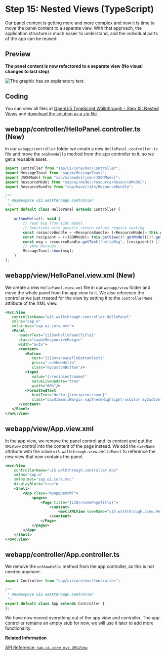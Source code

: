 <!-- loio9bbbfaa828a14fee8ca9ac31464cc073 -->

# Step 15: Nested Views \(TypeScript\)

Our panel content is getting more and more complex and now it is time to move the panel content to a separate view. With that approach, the application structure is much easier to understand, and the individual parts of the app can be reused.



## Preview

  
  
**The panel content is now refactored to a separate view \(No visual changes to last step\)**

![The graphic has an explanatory text.](images/UI5_Walkthrough_Step_15_f3724d2.png "The panel content is now refactored to a separate view (No visual changes to last
               step)")



<a name="loio9bbbfaa828a14fee8ca9ac31464cc073__section_rjd_vt2_syb"/>

## Coding

You can view all files at [OpenUI5 TypeScript Walkthrough - Step 15: Nested Views](https://github.com/sap-samples/ui5-typescript-walkthrough/tree/main/steps/15) and [download the solution as a zip file](https://sap-samples.github.io/ui5-typescript-walkthrough/ui5-typescript-walkthrough-step-15.zip).



<a name="loio9bbbfaa828a14fee8ca9ac31464cc073__section_xkd_njy_nzb"/>

## webapp/controller/HelloPanel.controller.ts \(New\)

In our `webapp/controller` folder we create a new `HelloPanel.controller.ts` file and move the `onShowHello` method from the app controller to it, so we get a reusable asset.

```js
import Controller from "sap/ui/core/mvc/Controller";
import MessageToast from "sap/m/MessageToast";
import JSONModel from "sap/ui/model/json/JSONModel";
import ResourceModel from "sap/ui/model/resource/ResourceModel";
import ResourceBundle from "sap/base/i18n/ResourceBundle";

/**
 * @namespace ui5.walkthrough.controller
 */
export default class HelloPanel extends Controller {
    
    onShowHello(): void {
        // read msg from i18n model
        // functions with generic return values require casting 
        const resourceBundle = <ResourceBundle> (<ResourceModel> this.getView()?.getModel("i18n"))?.getResourceBundle();
        const recipient = (<JSONModel> this.getView()?.getModel())?.getProperty("/recipient/name");
        const msg = resourceBundle.getText("helloMsg", [recipient]) || "no text defined";
        // show message
        MessageToast.show(msg);
    }
};
```



<a name="loio9bbbfaa828a14fee8ca9ac31464cc073__section_hfz_fky_nzb"/>

## webapp/view/HelloPanel.view.xml \(New\)

We create a new `HelloPanel.view.xml` file in our `webapp/view` folder and move the whole panel from the app view to it. We also reference the controller we just created for the view by setting it to the `controllerName` attribute of the XML view.

```xml
<mvc:View
   controllerName="ui5.walkthrough.controller.HelloPanel"
   xmlns="sap.m"
   xmlns:mvc="sap.ui.core.mvc">
   <Panel
      headerText="{i18n>helloPanelTitle}"
      class="sapUiResponsiveMargin"
      width="auto">
      <content>
         <Button
            text="{i18n>showHelloButtonText}"
            press=".onShowHello"
            class="myCustomButton"/>
         <Input
            value="{/recipient/name}"
            valueLiveUpdate="true"
            width="60%"/>
         <FormattedText
            htmlText="Hello {/recipient/name}"
            class="sapUiSmallMargin sapThemeHighlight-asColor myCustomText"/>
      </content>
   </Panel>
</mvc:View>
```



<a name="loio9bbbfaa828a14fee8ca9ac31464cc073__section_sjd_vt2_syb"/>

## webapp/view/App.view.xml

In the app view, we remove the panel control and its content and put the `XMLView` control into the content of the page instead. We add the `viewName` attribute with the value `ui5.walkthrough.view.HelloPanel` to reference the new view that now contains the panel.

```xml
<mvc:View
	controllerName="ui5.walkthrough.controller.App"
	xmlns="sap.m"
	xmlns:mvc="sap.ui.core.mvc"
	displayBlock="true">
	<Shell>
		<App class="myAppDemoWT">
			<pages>
				<Page title="{i18n>homePageTitle}">
					<content>
						<mvc:XMLView viewName="ui5.walkthrough.view.HelloPanel"/>
					</content>
				</Page>
			</pages>
		</App>
	</Shell>
</mvc:View>
```



## webapp/controller/App.controller.ts

We remove the `onShowHello` method from the app controller, as this is not needed anymore.

```js
import Controller from "sap/ui/core/mvc/Controller";

/**
 * @namespace ui5.walkthrough.controller
 */
export default class App extends Controller {
};
```

We have now moved everything out of the app view and controller. The app controller remains an empty stub for now, we will use it later to add more functionality.

**Related Information**  


[API Reference: `sap.ui.core.mvc.XMLView`](https://ui5.sap.com/#/api/sap.ui.core.mvc.XMLView%23controlProperties)

